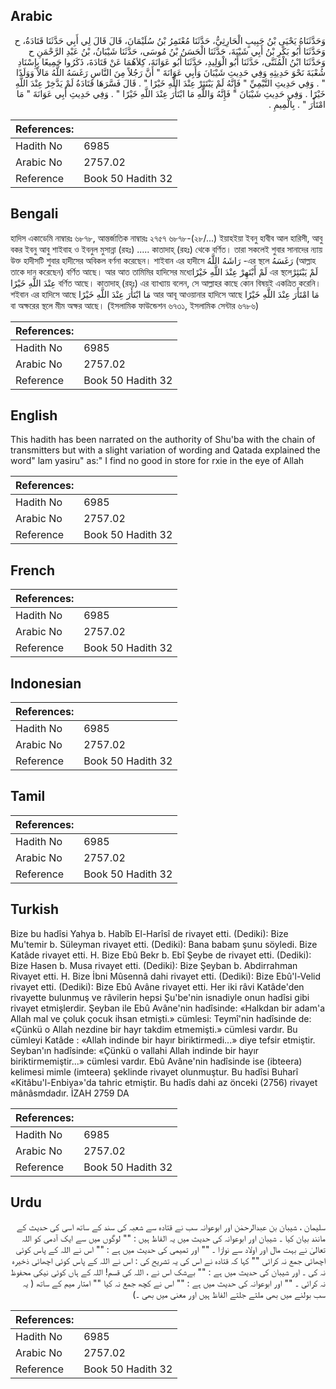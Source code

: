 ## Arabic


<div dir="rtl" lang="ar" style={{fontSize:'larger',backgroundColor:'#f8f9fa',padding:20}}>
وَحَدَّثَنَاهُ يَحْيَى بْنُ حَبِيبٍ الْحَارِثِيُّ، حَدَّثَنَا مُعْتَمِرُ بْنُ سُلَيْمَانَ، قَالَ قَالَ لِي أَبِي حَدَّثَنَا قَتَادَةُ، ح وَحَدَّثَنَا أَبُو بَكْرِ بْنُ أَبِي شَيْبَةَ، حَدَّثَنَا الْحَسَنُ بْنُ مُوسَى، حَدَّثَنَا شَيْبَانُ، بْنُ عَبْدِ الرَّحْمَنِ ح وَحَدَّثَنَا ابْنُ الْمُثَنَّى، حَدَّثَنَا أَبُو الْوَلِيدِ، حَدَّثَنَا أَبُو عَوَانَةَ، كِلاَهُمَا عَنْ قَتَادَةَ، ذَكَرُوا جَمِيعًا بِإِسْنَادِ شُعْبَةَ نَحْوَ حَدِيثِهِ وَفِي حَدِيثِ شَيْبَانَ وَأَبِي عَوَانَةَ ‏"‏ أَنَّ رَجُلاً مِنَ النَّاسِ رَغَسَهُ اللَّهُ مَالاً وَوَلَدًا ‏"‏ ‏.‏ وَفِي حَدِيثِ التَّيْمِيِّ ‏"‏ فَإِنَّهُ لَمْ يَبْتَئِرْ عِنْدَ اللَّهِ خَيْرًا ‏"‏ ‏.‏ قَالَ فَسَّرَهَا قَتَادَةُ لَمْ يَدَّخِرْ عِنْدَ اللَّهِ خَيْرًا ‏.‏ وَفِي حَدِيثِ شَيْبَانَ ‏"‏ فَإِنَّهُ وَاللَّهِ مَا ابْتَأَرَ عِنْدَ اللَّهِ خَيْرًا ‏"‏ ‏.‏ وَفِي حَدِيثِ أَبِي عَوَانَةَ ‏"‏ مَا امْتَأَرَ ‏"‏ ‏.‏ بِالْمِيمِ ‏.‏
</div>
<div style={{backgroundColor:'#f8f9fa',padding:20, marginBottom: 10}}><table> <thead> <tr> <th>References:</th> <th></th> </tr> </thead> <tbody><tr><td>Hadith No</td><td>6985</td></tr><tr><td>Arabic No</td><td>2757.02</td></tr><tr><td>Reference</td><td>Book 50 Hadith 32</td></tr></tbody></table></div>

## Bengali


<div dir="ltr" lang="bn" style={{fontSize:'larger',backgroundColor:'#f8f9fa',padding:20}}>
হাদিস একাডেমি নাম্বারঃ ৬৮৭৮, আন্তর্জাতিক নাম্বারঃ ২৭৫৭ ৬৮৭৮-(২৮/...) ইয়াহইয়া ইবনু হাবীব আল হারিসী, আবু বকর ইবনু আবু শাইবাহ ও ইবনুল মুসান্না (রহঃ) ..... কাতাদাহ্ (রহঃ) থেকে বর্ণিত। তারা সকলেই শুবার সানাদের ন্যায় উক্ত হাদীসটি শুবার হাদীসের অবিকল বর্ণনা করেছেন। শাইবান এর হাদীসে رَاشَهُ اللَّهُ -এর স্থলে رَغَسَهُ (আল্লাহ তাকে দান করেছেন) বর্ণিত আছে। আর আত তামিমির হাদিসের মধ্যেلَمْ أَبْتَهِرْ عِنْدَ اللَّهِ خَيْرًا এর স্থলেلَمْ يَبْتَئِرْ عِنْدَ اللَّهِ خَيْرًا বর্ণিত আছে। কাতাদাহ্ (রহঃ) এর ব্যাখ্যায় বলেন, সে আল্লাহর কাছে কোন বিষয়ই একত্রিত করেনি। শইবান এর হাদিসে আছে مَا ابْتَأَرَ عِنْدَ اللَّهِ خَيْرًا আর আবূ আওয়ানার হাদিসে আছে مَا امْتَأَرَ عِنْدَ اللَّهِ خَيْرًا বা অক্ষরের স্থলে মীম অক্ষর আছে। (ইসলামিক ফাউন্ডেশন ৬৭৩১, ইসলামিক সেন্টার ৬৭৮৬)
</div>
<div style={{backgroundColor:'#f8f9fa',padding:20, marginBottom: 10}}><table> <thead> <tr> <th>References:</th> <th></th> </tr> </thead> <tbody><tr><td>Hadith No</td><td>6985</td></tr><tr><td>Arabic No</td><td>2757.02</td></tr><tr><td>Reference</td><td>Book 50 Hadith 32</td></tr></tbody></table></div>

## English


<div dir="ltr" lang="en" style={{fontSize:'larger',backgroundColor:'#f8f9fa',padding:20}}>
This hadith has been narrated on the authority of Shu'ba with the chain of transmitters but with a slight variation of wording and Qatada explained the word" lam yasiru" as:" I find no good in store for rxie in the eye of Allah
</div>
<div style={{backgroundColor:'#f8f9fa',padding:20, marginBottom: 10}}><table> <thead> <tr> <th>References:</th> <th></th> </tr> </thead> <tbody><tr><td>Hadith No</td><td>6985</td></tr><tr><td>Arabic No</td><td>2757.02</td></tr><tr><td>Reference</td><td>Book 50 Hadith 32</td></tr></tbody></table></div>

## French


<div dir="ltr" lang="fr" style={{fontSize:'larger',backgroundColor:'#f8f9fa',padding:20}}>

</div>
<div style={{backgroundColor:'#f8f9fa',padding:20, marginBottom: 10}}><table> <thead> <tr> <th>References:</th> <th></th> </tr> </thead> <tbody><tr><td>Hadith No</td><td>6985</td></tr><tr><td>Arabic No</td><td>2757.02</td></tr><tr><td>Reference</td><td>Book 50 Hadith 32</td></tr></tbody></table></div>

## Indonesian


<div dir="ltr" lang="id" style={{fontSize:'larger',backgroundColor:'#f8f9fa',padding:20}}>

</div>
<div style={{backgroundColor:'#f8f9fa',padding:20, marginBottom: 10}}><table> <thead> <tr> <th>References:</th> <th></th> </tr> </thead> <tbody><tr><td>Hadith No</td><td>6985</td></tr><tr><td>Arabic No</td><td>2757.02</td></tr><tr><td>Reference</td><td>Book 50 Hadith 32</td></tr></tbody></table></div>

## Tamil


<div dir="ltr" lang="ta" style={{fontSize:'larger',backgroundColor:'#f8f9fa',padding:20}}>

</div>
<div style={{backgroundColor:'#f8f9fa',padding:20, marginBottom: 10}}><table> <thead> <tr> <th>References:</th> <th></th> </tr> </thead> <tbody><tr><td>Hadith No</td><td>6985</td></tr><tr><td>Arabic No</td><td>2757.02</td></tr><tr><td>Reference</td><td>Book 50 Hadith 32</td></tr></tbody></table></div>

## Turkish


<div dir="ltr" lang="tr" style={{fontSize:'larger',backgroundColor:'#f8f9fa',padding:20}}>
Bize bu hadîsi Yahya b. Habîb El-Harîsî de rivayet etti. (Dediki): Bize Mu'temir b. Süleyman rivayet etti. (Dediki): Bana babam şunu söyledi. Bize Katâde rivayet etti. H. Bize Ebû Bekr b. Ebî Şeybe de rivayet etti. (Dediki): Bize Hasen b. Musa rivayet etti. (Dediki): Bize Şeyban b. Abdirrahman Rivayet etti. H. Bize İbni Mûsennâ dahi rivayet etti. (Dediki): Bize Ebû'l-Velid rivayet etti. (Dediki): Bize Ebû Avâne rivayet etti. Her iki râvi Katâde'den rivayette bulunmuş ve râvilerin hepsi Şu'be'nin isnadiyle onun hadîsi gibi rivayet etmişlerdir. Şeyban ile Ebû Avâne'nin hadîsinde: «Halkdan bir adam'a Allah mal ve çoluk çocuk ihsan etmişti.» cümlesi: Teymî'nin hadîsinde de: «Çünkü o Allah nezdine bir hayr takdim etmemişti.» cümlesi vardır. Bu cümleyi Katâde : «Allah indinde bir hayır biriktirmedi...» diye tefsir etmiştir. Seyban'ın hadîsinde: «Çünkü o vallahi Allah indinde bir hayır biriktirmemiştir...» cümlesi vardır. Ebû Avâne'nin hadîsinde ise (ibteera) kelimesi mimle (imteera) şeklinde rivayet olunmuştur. Bu hadîsi Buharî «Kitâbu'l-Enbiya»'da tahric etmiştir. Bu hadîs dahi az önceki (2756) rivayet mânâsmdadır. İZAH 2759 DA
</div>
<div style={{backgroundColor:'#f8f9fa',padding:20, marginBottom: 10}}><table> <thead> <tr> <th>References:</th> <th></th> </tr> </thead> <tbody><tr><td>Hadith No</td><td>6985</td></tr><tr><td>Arabic No</td><td>2757.02</td></tr><tr><td>Reference</td><td>Book 50 Hadith 32</td></tr></tbody></table></div>

## Urdu


<div dir="rtl" lang="ur" style={{fontSize:'larger',backgroundColor:'#f8f9fa',padding:20}}>
سلیمان ، شیبان بن عبدالرحمٰن اور ابوعوانہ سب نے قتادہ سے شعبہ کی سند کے ساتھ اسی کی حدیث کے مانند بیان کیا ۔ شیبان اور ابوعوانہ کی حدیث میں یہ الفاظ ہیں : "" لوگوں میں سے ایک آدمی کو اللہ تعالیٰ نے بہت مال اور اولاد سے نوازا ۔ "" اور تمیمی کی حدیث میں ہے : "" اس نے اللہ کے پاس کوئی اچھائی جمع نہ کرائی "" کہا کہ قتادہ نے اس کی یہ تشریح کی : اس نے اللہ کے پاس کوئی اچھائی ذخیرہ نہ کی ۔ اور شیبان کی حدیث میں ہے : "" بےشک اس نے ، اللہ کی قسم! اللہ کے ہاں کوئی نیکی محفوظ نہ کرائی ۔ "" اور ابوعوانہ کی حدیث میں ہے : "" اس نے کچھ جمع نہ کیا "" امتار میم کے ساتھ ( یہ سب بولنے میں بھی ملتے جلتے الفاظ ہیں اور معنی میں بھی ۔)
</div>
<div style={{backgroundColor:'#f8f9fa',padding:20, marginBottom: 10}}><table> <thead> <tr> <th>References:</th> <th></th> </tr> </thead> <tbody><tr><td>Hadith No</td><td>6985</td></tr><tr><td>Arabic No</td><td>2757.02</td></tr><tr><td>Reference</td><td>Book 50 Hadith 32</td></tr></tbody></table></div>
